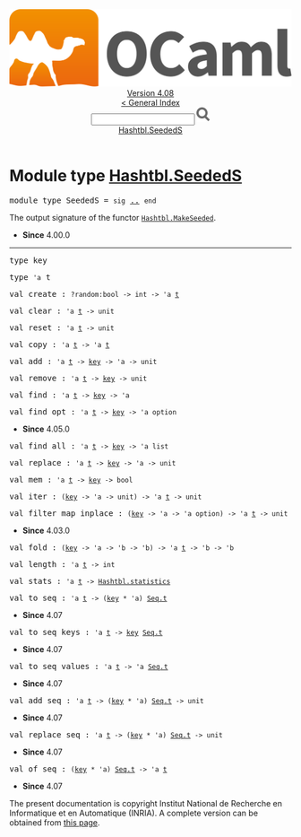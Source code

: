 <!-- ((! set title API !)) ((! set documentation !)) ((! set api !)) ((! set nobreadcrumb !)) -->
<div class="api"><header><nav class="toc brand"><a class="brand" href="https://ocaml.org/"><img src="colour-logo-gray.svg" class="svg" alt="OCaml"></a></nav><nav class="toc"><div class="toc_version"><a href="/docs" id="version-select">Version 4.08</a></div><a href="index.html">&lt; General Index</a><div class="api_search"><input type="text" name="apisearch" id="api_search" oninput="mySearch(false);" onkeypress="this.oninput();" onclick="this.oninput();" onpaste="this.oninput();">
<img src="search_icon.svg" alt="Search" class="svg" onclick="mySearch(false)"></div>
<div id="search_results"></div><div class="toc_title"><a href="#top">Hashtbl.SeededS</a></div><ul></ul></nav></header>

<h1>Module type <a href="type_Hashtbl.SeededS.html">Hashtbl.SeededS</a></h1>

<pre><span id="MODULETYPESeededS"><span class="keyword">module type</span> SeededS</span> = <code class="code"><span class="keyword">sig</span></code> <a href="Hashtbl.SeededS.html">..</a> <code class="code"><span class="keyword">end</span></code></pre><div class="info modtype top">
<div class="info-desc">
<p>The output signature of the functor <a href="Hashtbl.MakeSeeded.html"><code class="code"><span class="constructor">Hashtbl</span>.<span class="constructor">MakeSeeded</span></code></a>.</p>
</div>
<ul class="info-attributes">
<li><b>Since</b> 4.00.0</li>
</ul>
</div>
<hr width="100%">

<pre><span id="TYPEkey"><span class="keyword">type</span> <code class="type"></code>key</span> </pre>


<pre><span id="TYPEt"><span class="keyword">type</span> <code class="type">'a</code> t</span> </pre>


<pre><span id="VALcreate"><span class="keyword">val</span> create</span> : <code class="type">?random:bool -&gt; int -&gt; 'a <a href="Hashtbl.SeededS.html#TYPEt">t</a></code></pre>
<pre><span id="VALclear"><span class="keyword">val</span> clear</span> : <code class="type">'a <a href="Hashtbl.SeededS.html#TYPEt">t</a> -&gt; unit</code></pre>
<pre><span id="VALreset"><span class="keyword">val</span> reset</span> : <code class="type">'a <a href="Hashtbl.SeededS.html#TYPEt">t</a> -&gt; unit</code></pre>
<pre><span id="VALcopy"><span class="keyword">val</span> copy</span> : <code class="type">'a <a href="Hashtbl.SeededS.html#TYPEt">t</a> -&gt; 'a <a href="Hashtbl.SeededS.html#TYPEt">t</a></code></pre>
<pre><span id="VALadd"><span class="keyword">val</span> add</span> : <code class="type">'a <a href="Hashtbl.SeededS.html#TYPEt">t</a> -&gt; <a href="Hashtbl.SeededS.html#TYPEkey">key</a> -&gt; 'a -&gt; unit</code></pre>
<pre><span id="VALremove"><span class="keyword">val</span> remove</span> : <code class="type">'a <a href="Hashtbl.SeededS.html#TYPEt">t</a> -&gt; <a href="Hashtbl.SeededS.html#TYPEkey">key</a> -&gt; unit</code></pre>
<pre><span id="VALfind"><span class="keyword">val</span> find</span> : <code class="type">'a <a href="Hashtbl.SeededS.html#TYPEt">t</a> -&gt; <a href="Hashtbl.SeededS.html#TYPEkey">key</a> -&gt; 'a</code></pre>
<pre><span id="VALfind_opt"><span class="keyword">val</span> find_opt</span> : <code class="type">'a <a href="Hashtbl.SeededS.html#TYPEt">t</a> -&gt; <a href="Hashtbl.SeededS.html#TYPEkey">key</a> -&gt; 'a option</code></pre><div class="info ">
<ul class="info-attributes">
<li><b>Since</b> 4.05.0</li>
</ul>
</div>

<pre><span id="VALfind_all"><span class="keyword">val</span> find_all</span> : <code class="type">'a <a href="Hashtbl.SeededS.html#TYPEt">t</a> -&gt; <a href="Hashtbl.SeededS.html#TYPEkey">key</a> -&gt; 'a list</code></pre>
<pre><span id="VALreplace"><span class="keyword">val</span> replace</span> : <code class="type">'a <a href="Hashtbl.SeededS.html#TYPEt">t</a> -&gt; <a href="Hashtbl.SeededS.html#TYPEkey">key</a> -&gt; 'a -&gt; unit</code></pre>
<pre><span id="VALmem"><span class="keyword">val</span> mem</span> : <code class="type">'a <a href="Hashtbl.SeededS.html#TYPEt">t</a> -&gt; <a href="Hashtbl.SeededS.html#TYPEkey">key</a> -&gt; bool</code></pre>
<pre><span id="VALiter"><span class="keyword">val</span> iter</span> : <code class="type">(<a href="Hashtbl.SeededS.html#TYPEkey">key</a> -&gt; 'a -&gt; unit) -&gt; 'a <a href="Hashtbl.SeededS.html#TYPEt">t</a> -&gt; unit</code></pre>
<pre><span id="VALfilter_map_inplace"><span class="keyword">val</span> filter_map_inplace</span> : <code class="type">(<a href="Hashtbl.SeededS.html#TYPEkey">key</a> -&gt; 'a -&gt; 'a option) -&gt; 'a <a href="Hashtbl.SeededS.html#TYPEt">t</a> -&gt; unit</code></pre><div class="info ">
<ul class="info-attributes">
<li><b>Since</b> 4.03.0</li>
</ul>
</div>

<pre><span id="VALfold"><span class="keyword">val</span> fold</span> : <code class="type">(<a href="Hashtbl.SeededS.html#TYPEkey">key</a> -&gt; 'a -&gt; 'b -&gt; 'b) -&gt; 'a <a href="Hashtbl.SeededS.html#TYPEt">t</a> -&gt; 'b -&gt; 'b</code></pre>
<pre><span id="VALlength"><span class="keyword">val</span> length</span> : <code class="type">'a <a href="Hashtbl.SeededS.html#TYPEt">t</a> -&gt; int</code></pre>
<pre><span id="VALstats"><span class="keyword">val</span> stats</span> : <code class="type">'a <a href="Hashtbl.SeededS.html#TYPEt">t</a> -&gt; <a href="Hashtbl.html#TYPEstatistics">Hashtbl.statistics</a></code></pre>
<pre><span id="VALto_seq"><span class="keyword">val</span> to_seq</span> : <code class="type">'a <a href="Hashtbl.SeededS.html#TYPEt">t</a> -&gt; (<a href="Hashtbl.SeededS.html#TYPEkey">key</a> * 'a) <a href="Seq.html#TYPEt">Seq.t</a></code></pre><div class="info ">
<ul class="info-attributes">
<li><b>Since</b> 4.07</li>
</ul>
</div>

<pre><span id="VALto_seq_keys"><span class="keyword">val</span> to_seq_keys</span> : <code class="type">'a <a href="Hashtbl.SeededS.html#TYPEt">t</a> -&gt; <a href="Hashtbl.SeededS.html#TYPEkey">key</a> <a href="Seq.html#TYPEt">Seq.t</a></code></pre><div class="info ">
<ul class="info-attributes">
<li><b>Since</b> 4.07</li>
</ul>
</div>

<pre><span id="VALto_seq_values"><span class="keyword">val</span> to_seq_values</span> : <code class="type">'a <a href="Hashtbl.SeededS.html#TYPEt">t</a> -&gt; 'a <a href="Seq.html#TYPEt">Seq.t</a></code></pre><div class="info ">
<ul class="info-attributes">
<li><b>Since</b> 4.07</li>
</ul>
</div>

<pre><span id="VALadd_seq"><span class="keyword">val</span> add_seq</span> : <code class="type">'a <a href="Hashtbl.SeededS.html#TYPEt">t</a> -&gt; (<a href="Hashtbl.SeededS.html#TYPEkey">key</a> * 'a) <a href="Seq.html#TYPEt">Seq.t</a> -&gt; unit</code></pre><div class="info ">
<ul class="info-attributes">
<li><b>Since</b> 4.07</li>
</ul>
</div>

<pre><span id="VALreplace_seq"><span class="keyword">val</span> replace_seq</span> : <code class="type">'a <a href="Hashtbl.SeededS.html#TYPEt">t</a> -&gt; (<a href="Hashtbl.SeededS.html#TYPEkey">key</a> * 'a) <a href="Seq.html#TYPEt">Seq.t</a> -&gt; unit</code></pre><div class="info ">
<ul class="info-attributes">
<li><b>Since</b> 4.07</li>
</ul>
</div>

<pre><span id="VALof_seq"><span class="keyword">val</span> of_seq</span> : <code class="type">(<a href="Hashtbl.SeededS.html#TYPEkey">key</a> * 'a) <a href="Seq.html#TYPEt">Seq.t</a> -&gt; 'a <a href="Hashtbl.SeededS.html#TYPEt">t</a></code></pre><div class="info ">
<ul class="info-attributes">
<li><b>Since</b> 4.07</li>
</ul>
</div>

<div class="copyright">The present documentation is copyright Institut National de Recherche en Informatique et en Automatique (INRIA). A complete version can be obtained from <a href="http://caml.inria.fr/pub/docs/manual-ocaml/">this page</a>.</div></div>